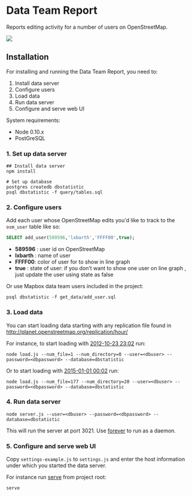 # Data Team Report

Reports editing activity for a number of users on OpenStreetMap.

![](https://s3.amazonaws.com/f.cl.ly/items/020L3h1h0s3g3a3x1T34/Screen%20Shot%202015-02-02%20at%2010.16.03%20PM.png)

## Installation

For installing and running the Data Team Report, you need to:

1. Install data server
2. Configure users
3. Load data
4. Run data server
5. Configure and serve web UI

System requirements:

- Node 0.10.x
- PostGreSQL

### 1. Set up data server

    ## Install data server
    npm install

    # Set up database
    postgres createdb dbstatistic
    psql dbstatistic -f query/tables.sql

### 2. Configure users

Add each user whose OpenStreetMap edits you'd like to track to the `osm_user` table like so:


``` sql 
SELECT add_user(589596,'lxbarth','FFFF00',true);

```

- **589596** : user id on OpenStreetMap
- **lxbarth** : name of user
- **FFFF00**: color of user for to show in line graph
- **true** : state of user: if you don’t want to show one user on line graph , just update the user using state as false

Or use Mapbox data team users included in the project:

    psql dbstatistic -f get_data/add_user.sql

### 3. Load data

You can start loading data starting with any replication file found in http://planet.openstreetmap.org/replication/hour/

For instance, to start loading with [2012-10-23 23:02](http://planet.openstreetmap.org/replication/hour/000/001/) run:

    node load.js --num_file=1 --num_directory=0 --user=<dbuser> --password=<dbpassword> --database=dbstatistic

Or to start loading with [2015-01-01 00:02](http://planet.openstreetmap.org/replication/hour/000/020/) run:

    node load.js --num_file=177 --num_directory=20 --user=<dbuser> --password=<dbpassword> --database=dbstatistic

### 4. Run data server

    node server.js --user=<dbuser> --password=<dbpassword> --database=dbstatistic

This will run the server at port 3021. Use [forever](http://labs.telasocial.com/nodejs-forever-daemon/) to run as a daemon.

### 5. Configure and serve web UI

Copy `settings-example.js` to `settings.js` and enter the host information under which you started the data server.

For instance run [serve](https://www.npmjs.com/package/serve) from project root:

    serve
